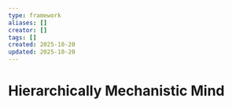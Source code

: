 ```yaml
---
type: framework
aliases: []
creator: []
tags: []
created: 2025-10-20
updated: 2025-10-20
---
```


# Hierarchically Mechanistic Mind


